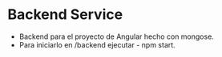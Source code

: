 # Backend Service

-	Backend para el proyecto de Angular hecho con mongose.
-	Para iniciarlo en /backend ejecutar - npm start.
